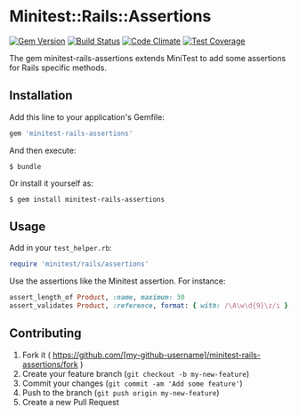 # Minitest::Rails::Assertions

[![Gem Version](https://badge.fury.io/rb/minitest-rails-assertions.svg)](http://badge.fury.io/rb/minitest-rails-assertions) [![Build Status](https://travis-ci.org/jules-vernes/minitest-rails-assertions.svg)](https://travis-ci.org/jules-vernes/minitest-rails-assertions) [![Code Climate](https://codeclimate.com/github/jules-vernes/minitest-rails-assertions/badges/gpa.svg)](https://codeclimate.com/github/jules-vernes/minitest-rails-assertions) [![Test Coverage](https://codeclimate.com/github/jules-vernes/minitest-rails-assertions/badges/coverage.svg)](https://codeclimate.com/github/jules-vernes/minitest-rails-assertions)

The gem minitest-rails-assertions extends MiniTest to add some assertions for
Rails specific methods.

## Installation

Add this line to your application's Gemfile:

```ruby
gem 'minitest-rails-assertions'
```

And then execute:

    $ bundle

Or install it yourself as:

    $ gem install minitest-rails-assertions

## Usage

Add in your `test_helper.rb`:

```ruby
require 'minitest/rails/assertions'
```

Use the assertions like the Minitest assertion. For instance:

```ruby
assert_length_of Product, :name, maximum: 30
assert_validates Product, :reference, format: { with: /\A\w\d{9}\z/i }, uniqueness: true
```

## Contributing

1. Fork it ( https://github.com/[my-github-username]/minitest-rails-assertions/fork )
2. Create your feature branch (`git checkout -b my-new-feature`)
3. Commit your changes (`git commit -am 'Add some feature'`)
4. Push to the branch (`git push origin my-new-feature`)
5. Create a new Pull Request
